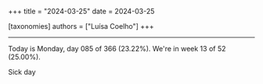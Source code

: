 +++
title = "2024-03-25"
date = 2024-03-25

[taxonomies]
authors = ["Luísa Coelho"]
+++

---

Today is Monday, day 085 of 366 (23.22%). We're in week 13 of 52 (25.00%).

Sick day
